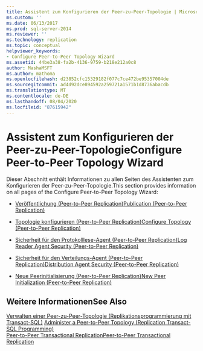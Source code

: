 ```yaml
---
title: Assistent zum Konfigurieren der Peer-zu-Peer-Topologie | Microsoft-Dokumentation
ms.custom: ''
ms.date: 06/13/2017
ms.prod: sql-server-2014
ms.reviewer: ''
ms.technology: replication
ms.topic: conceptual
helpviewer_keywords:
- Configure Peer-to-Peer Topology Wizard
ms.assetid: 44be3a38-fa2b-4136-9759-b218e212a0c8
author: MashaMSFT
ms.author: mathoma
ms.openlocfilehash: d23852cfc15329182f077c7ce472be95357004de
ms.sourcegitcommit: ad4d92dce894592a259721a1571b1d8736abacdb
ms.translationtype: MT
ms.contentlocale: de-DE
ms.lasthandoff: 08/04/2020
ms.locfileid: "87615942"
---
```

# <a name="configure-peer-to-peer-topology-wizard"></a><span data-ttu-id="f18d4-102">Assistent zum Konfigurieren der Peer-zu-Peer-Topologie</span><span class="sxs-lookup"><span data-stu-id="f18d4-102">Configure Peer-to-Peer Topology Wizard</span></span>
  <span data-ttu-id="f18d4-103">Dieser Abschnitt enthält Informationen zu allen Seiten des Assistenten zum Konfigurieren der Peer-zu-Peer-Topologie.</span><span class="sxs-lookup"><span data-stu-id="f18d4-103">This section provides information on all pages of the Configure Peer-to-Peer Topology Wizard:</span></span>  
  
-   [<span data-ttu-id="f18d4-104">Veröffentlichung &#40;Peer-to-Peer Replication&#41;</span><span class="sxs-lookup"><span data-stu-id="f18d4-104">Publication &#40;Peer-to-Peer Replication&#41;</span></span>](publication-peer-to-peer-replication.md)  
  
-   [<span data-ttu-id="f18d4-105">Topologie konfigurieren &#40;Peer-to-Peer Replication&#41;</span><span class="sxs-lookup"><span data-stu-id="f18d4-105">Configure Topology &#40;Peer-to-Peer Replication&#41;</span></span>](configure-topology-peer-to-peer-replication.md)  
  
-   [<span data-ttu-id="f18d4-106">Sicherheit für den Protokolllese-Agent &#40;Peer-to-Peer Replication&#41;</span><span class="sxs-lookup"><span data-stu-id="f18d4-106">Log Reader Agent Security &#40;Peer-to-Peer Replication&#41;</span></span>](log-reader-agent-security-peer-to-peer-replication.md)  
  
-   [<span data-ttu-id="f18d4-107">Sicherheit für den Verteilungs-Agent &#40;Peer-to-Peer Replication&#41;</span><span class="sxs-lookup"><span data-stu-id="f18d4-107">Distribution Agent Security &#40;Peer-to-Peer Replication&#41;</span></span>](distribution-agent-security-peer-to-peer-replication.md)  
  
-   [<span data-ttu-id="f18d4-108">Neue Peerinitialisierung &#40;Peer-to-Peer Replication&#41;</span><span class="sxs-lookup"><span data-stu-id="f18d4-108">New Peer Initialization &#40;Peer-to-Peer Replication&#41;</span></span>](new-peer-initialization-peer-to-peer-replication.md)  
  
## <a name="see-also"></a><span data-ttu-id="f18d4-109">Weitere Informationen</span><span class="sxs-lookup"><span data-stu-id="f18d4-109">See Also</span></span>  
 <span data-ttu-id="f18d4-110">[Verwalten einer Peer-zu-Peer-Topologie &#40;Replikationsprogrammierung mit Transact-SQL&#41;](administration/administer-a-peer-to-peer-topology-replication-transact-sql-programming.md) </span><span class="sxs-lookup"><span data-stu-id="f18d4-110">[Administer a Peer-to-Peer Topology &#40;Replication Transact-SQL Programming&#41;](administration/administer-a-peer-to-peer-topology-replication-transact-sql-programming.md) </span></span>  
 [<span data-ttu-id="f18d4-111">Peer-to-Peer Transactional Replication</span><span class="sxs-lookup"><span data-stu-id="f18d4-111">Peer-to-Peer Transactional Replication</span></span>](transactional/peer-to-peer-transactional-replication.md)  
  
  
